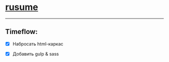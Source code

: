 
# [rusume](http://alivedd.github.io/alivedd/)

---



## Timeflow:

- [x] Набросать html-каркас

- [x] Добавить gulp & sass